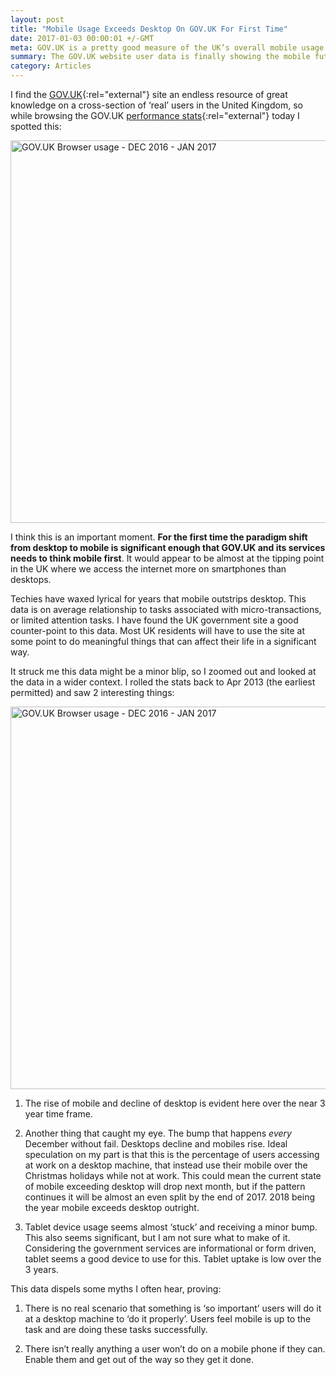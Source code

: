 ```yaml
---
layout: post
title: "Mobile Usage Exceeds Desktop On GOV.UK For First Time"
date: 2017-01-03 00:00:01 +/-GMT
meta: GOV.UK is a pretty good measure of the UK’s overall mobile usage versus desktop
summary: The GOV.UK website user data is finally showing the mobile future, we were all promised.
category: Articles
---
```


I find the [GOV.UK](https://gov.uk){:rel="external"} site an endless resource of great knowledge on a cross-section of ‘real’ users in the United Kingdom, so while browsing the GOV.UK [performance stats](https://www.gov.uk/performance/site-activity/device-type#from=2013-04-01T00:00:00Z&to=2017-01-01T00:00:00Z){:rel="external"} today I spotted this:

<img src="{{site.url}}/images/blog/2017-01-03/govuk-stats-dec-2016-jan-2017.png" width="612" alt="GOV.UK Browser usage - DEC 2016 - JAN 2017"/>

I think this is an important moment. **For the first time the paradigm shift from desktop to mobile is significant enough that GOV.UK and its services needs to think mobile first**. It would appear to be almost at the tipping point in the UK where we access the internet more on smartphones than desktops.

Techies have waxed lyrical for years that mobile outstrips desktop. This data is on average relationship to tasks associated with micro-transactions, or limited attention tasks. I have found the UK government site a good counter-point to this data. Most UK residents will have to use the site at some point to do meaningful things that can affect their life in a significant way.

It struck me this data might be a minor blip, so I zoomed out and looked at the data in a wider context. I rolled the stats back to Apr 2013 (the earliest permitted) and saw 2 interesting things:

<img src="{{site.url}}/images/blog/2017-01-03/govuk-stats-apr-2013-jan-2017.png" width="612" alt="GOV.UK Browser usage - DEC 2016 - JAN 2017"/>

1) The rise of mobile and decline of desktop is evident here over the near 3 year time frame.

2) Another thing that caught my eye. The bump that happens *every* December without fail. Desktops decline and mobiles rise. Ideal speculation on my part is that this is the percentage of users accessing at work on a desktop machine, that instead use their mobile over the Christmas holidays while not at work. This could mean the current state of mobile exceeding desktop will drop next month, but if the pattern continues it will be almost an even split by the end of 2017. 2018 being the year mobile exceeds desktop outright.

3) Tablet device usage seems almost ‘stuck’ and receiving a minor bump. This also seems significant, but I am not sure what to make of it. Considering the government services are informational or form driven, tablet seems a good device to use for this. Tablet uptake is low over the 3 years.

This data dispels some myths I often hear, proving:

1) There is no real scenario that something is ‘so important’ users will do it at a desktop machine to ‘do it properly’. Users feel mobile is up to the task and are doing these tasks successfully.

2) There isn’t really anything a user won’t do on a mobile phone if they can. Enable them and get out of the way so they get it done.
